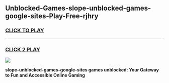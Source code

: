 
## Unblocked-Games-slope-unblocked-games-google-sites-Play-Free-rjhry
<h3>
<a href="https://premium76.site?title=slope-unblocked-games-google-sites&ref=10A">CLICK TO PLAY</a></h3>
<hr>

<h3>
<a href="https://premium76.site?title=slope-unblocked-games-google-sites&ref=10A">CLICK 2 PLAY</a>
  
</h3>

<a href="https://premium76.site?title=slope-unblocked-games-google-sites&ref=10A"><img src="https://clearcache.store/games.png"></a>


**slope-unblocked-games-google-sites games unblocked: Your Gateway to Fun and Accessible Online Gaming**
